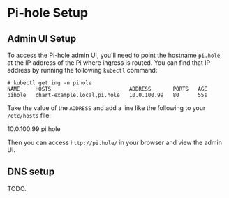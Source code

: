 # Pi-hole Setup

## Admin UI Setup

To access the Pi-hole admin UI, you'll need to point the hostname `pi.hole` at the IP address of the Pi where ingress is routed. You can find that IP address by running the following `kubectl` command:

```
# kubectl get ing -n pihole
NAME     HOSTS                         ADDRESS       PORTS   AGE
pihole   chart-example.local,pi.hole   10.0.100.99   80      55s
```

Take the value of the `ADDRESS` and add a line like the following to your `/etc/hosts` file:

10.0.100.99  pi.hole

Then you can access `http://pi.hole/` in your browser and view the admin UI.

## DNS setup

TODO.
